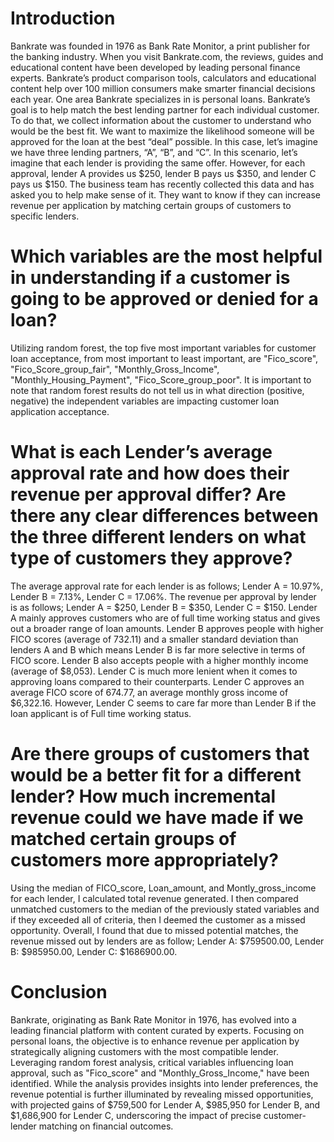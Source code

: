# Introduction
Bankrate was founded in 1976 as Bank Rate Monitor, a print publisher for the banking industry. When you visit Bankrate.com, the reviews, guides and educational content have been developed by leading personal finance experts. Bankrate’s product comparison tools, calculators and educational content help over 100 million consumers make smarter financial decisions each year. One area Bankrate specializes in is personal loans. Bankrate’s goal is to help match the best lending partner for each individual customer. To do that, we collect information about the customer to understand who would be the best fit. We want to maximize the likelihood someone will be approved for the loan at the best “deal” possible. In this case, let’s imagine we have three lending partners, “A”, “B”, and “C”. In this scenario, let’s imagine that each lender is providing the same offer. However, for each approval, lender A provides us $250, lender B pays us $350, and lender C pays us $150. The business team has recently collected this data and has asked you to help make sense of it. They want to know if they can increase revenue per application by matching certain groups of customers to specific lenders. 


# Which variables are the most helpful in understanding if a customer is going to be approved or denied for a loan?
Utilizing random forest, the top five most important variables for customer loan acceptance, from most important to least important, are "Fico_score", "Fico_Score_group_fair", "Monthly_Gross_Income", "Monthly_Housing_Payment", "Fico_Score_group_poor". It is important to note that random forest results do not tell us in what direction (positive, negative) the independent variables are impacting customer loan application acceptance.  


# What is each Lender’s average approval rate and how does their revenue per approval differ? Are there any clear differences between the three different lenders on what type of customers they approve?
The average approval rate for each lender is as follows; Lender A = 10.97%, Lender B = 7.13%, Lender C = 17.06%. The revenue per approval by lender is as follows; Lender A = $250, Lender B = $350, Lender C = $150. Lender A mainly approves customers who are of full time working status and gives out a broader range of loan amounts. Lender B approves people with higher FICO scores (average of 732.11) and a smaller standard deviation than lenders A and B which means Lender B is far more selective in terms of FICO score. Lender B also accepts people with a higher monthly income (average of $8,053). Lender C is much more lenient when it comes to approving loans compared to their counterparts. Lender C approves an average FICO score of 674.77, an average monthly gross income of $6,322.16. However, Lender C seems to care far more than Lender B if the loan applicant is of Full time working status.


# Are there groups of customers that would be a better fit for a different lender? How much incremental revenue could we have made if we matched certain groups of customers more appropriately?
Using the median of FICO_score, Loan_amount, and Montly_gross_income for each lender, I calculated total revenue generated. I then compared unmatched customers to the median of the previously stated variables and if they exceeded all of criteria, then I deemed the customer as a missed opportunity. Overall, I found that due to missed potential matches, the revenue missed out by lenders are as follow; Lender A: $759500.00, Lender B: $985950.00, Lender C: $1686900.00. 


# Conclusion
Bankrate, originating as Bank Rate Monitor in 1976, has evolved into a leading financial platform with content curated by experts. Focusing on personal loans, the objective is to enhance revenue per application by strategically aligning customers with the most compatible lender. Leveraging random forest analysis, critical variables influencing loan approval, such as "Fico_score" and "Monthly_Gross_Income," have been identified. While the analysis provides insights into lender preferences, the revenue potential is further illuminated by revealing missed opportunities, with projected gains of $759,500 for Lender A, $985,950 for Lender B, and $1,686,900 for Lender C, underscoring the impact of precise customer-lender matching on financial outcomes.
